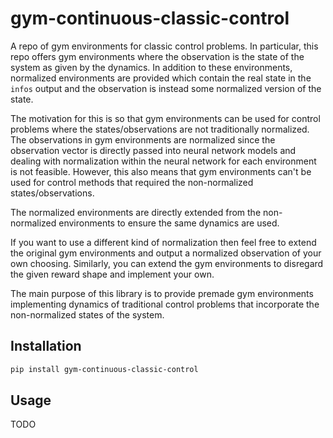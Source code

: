 # gym-continuous-classic-control
A repo of gym environments for classic control problems. In particular, this
repo offers gym environments where the observation is the state of the
system as given by the dynamics. In addition to these environments, normalized
environments are provided which contain the real state in the `infos` output and
the observation is instead some normalized version of the state.

The motivation for this is so that gym environments can be used for control
problems where the states/observations are not traditionally normalized. The
observations in gym environments are normalized since the observation vector is
directly passed into neural network models and dealing with normalization within
the neural network for each environment is not feasible. However, this also
means that gym environments can't be used for control methods that required the
non-normalized states/observations.

The normalized environments are directly extended from the non-normalized
environments to ensure the same dynamics are used.

If you want to use a different kind of normalization then feel free to extend
the original gym environments and output a normalized observation of your own
choosing. Similarly, you can extend the gym environments to disregard the given
reward shape and implement your own.

The main purpose of this library is to provide premade gym environments
implementing dynamics of traditional control problems that incorporate the
non-normalized states of the system.

## Installation

```bash
pip install gym-continuous-classic-control
```

## Usage

TODO
